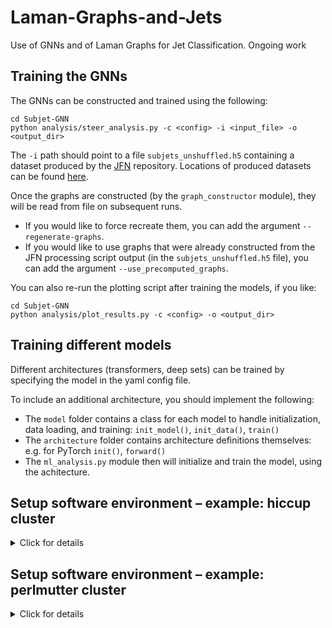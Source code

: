 # Laman-Graphs-and-Jets
Use of GNNs and of Laman Graphs for Jet Classification. Ongoing work 


## Training the GNNs

The GNNs can be constructed and trained using the following:
```
cd Subjet-GNN
python analysis/steer_analysis.py -c <config> -i <input_file> -o <output_dir>
```
The `-i` path should point to a file `subjets_unshuffled.h5` containing a dataset produced by the [JFN](https://github.com/jdmulligan/JFN) repository. Locations of produced datasets can be found [here](https://docs.google.com/spreadsheets/d/1DI_GWwZO8sYDB9FS-rFzitoDk3SjfHfgoKVVGzG1j90).

Once the graphs are constructed (by the `graph_constructor` module), they will be read from file on subsequent runs. 
- If you would like to force recreate them, you can add the argument `--regenerate-graphs`.
- If you would like to use graphs that were already constructed from the JFN processing script output (in the `subjets_unshuffled.h5` file), you can add the argument `--use_precomputed_graphs`.

You can also re-run the plotting script after training the models, if you like:
```
cd Subjet-GNN
python analysis/plot_results.py -c <config> -o <output_dir>
```

## Training different models

Different architectures (transformers, deep sets) can be trained by specifying the model in the yaml config file.

To include an additional architecture, you should implement the following:
- The `model` folder contains a class for each model to handle initialization, data loading, and training: `init_model()`, `init_data()`, `train()`
- The `architecture` folder contains architecture definitions themselves: e.g. for PyTorch `init()`, `forward()`
- The `ml_analysis.py` module then will initialize and train the model, using the achitecture.

## Setup software environment – example: hiccup cluster
<details>
  <summary>Click for details</summary>
<br/> 

### Logon and allocate a node – example on hiccupgpu
  
Logon directly to hiccupgpu:
```
ssh <user>@hic.lbl.gov -p 1142
```

This is not yet integrated into the slurm queue on the hiccup system, so just beware that if someone else is using the system at the same time you will want to keep an extra eye on the memory consumption.

### Initialize environment
  
Now we need to initialize the environment: set the python version and create a virtual environment for python packages.
Since various ML packages require higher python versions than installed system-wide, we have set up an initialization script to take care of this. 
The first time you set up, you can do:
```
cd Subjet-GNN
./init_hiccup.sh --install
```
  
On subsequent times, you don't need to pass the `install` flag:
```
cd Subjet-GNN
./init_hiccup.sh
```

Now we are ready to run our scripts.


</details>

## Setup software environment – example: perlmutter cluster
<details>
  <summary>Click for details</summary>
<br/> 
  
### Logon and allocate a node
  
Logon to perlmutter:
```
ssh <user>@perlmutter-p1.nersc.gov
```

First, request an [interactive node](https://docs.nersc.gov/jobs/interactive/) from the slurm batch system:
   ```
   salloc --nodes 1 --qos interactive --time 02:00:00 --constraint gpu --gpus 4 --account=alice_g
   ``` 
   which requests 4 GPUs on a node in the alice allocation. 
When you’re done with your session, just type `exit`.

### Initialize environment
  
We will only run the ML part of the pipeline on perlmutter. For now, you should copy your output file of generated jets/events:
```
scp -r /rstorage/<output_file> <user>@perlmutter-p1.nersc.gov:/pscratch/sd/<initial letter of user>/<user>/
```

Now we need to initialize the environment:
```
cd Subjet-GNN
source init_perlmutter.sh
```

Now we are ready to run our scripts.

   
</details>
